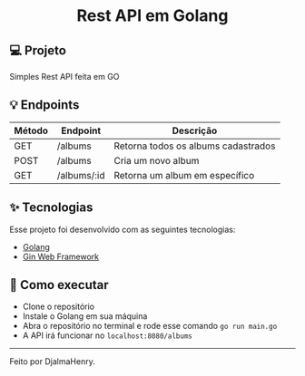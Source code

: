 <h1 align="center">
  Rest API em Golang
</h1>

## 💻 Projeto

Simples Rest API feita em GO

## 💡 Endpoints

<table>
  <thead>
    <tr>
      <th>Método</th>
      <th>Endpoint</th>
      <th>Descrição</th>
    </tr>
  </thead>
  <tbody>
    <tr>
      <td>GET</td>
      <td>/albums</td>
      <td>Retorna todos os albums cadastrados</td>
    </tr>
    <tr>
      <td>POST</td>
      <td>/albums</td>
      <td>Cria um novo album</td>
    </tr>
    <tr>
      <td>GET</td>
      <td>/albums/:id</td>
      <td>Retorna um album em específico</td>
    </tr>
  </tbody>
</table>

## ✨ Tecnologias

Esse projeto foi desenvolvido com as seguintes tecnologias:

- [Golang](https://go.dev/)
- [Gin Web Framework](https://github.com/gin-gonic/gin)

## 🚀 Como executar

- Clone o repositório
- Instale o Golang em sua máquina
- Abra o repositório no terminal e rode esse comando `go run main.go`
- A API irá funcionar no `localhost:8080/albums`

---

Feito por DjalmaHenry.
